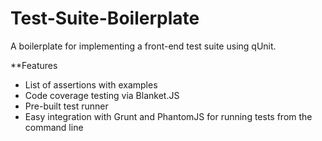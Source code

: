 Test-Suite-Boilerplate
======================

A boilerplate for implementing a front-end test suite using qUnit.

**Features
- List of assertions with examples
- Code coverage testing via Blanket.JS
- Pre-built test runner
- Easy integration with Grunt and PhantomJS for running tests from the command line